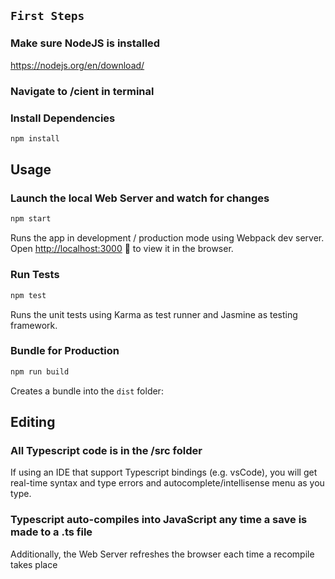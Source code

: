 ## `First Steps`

### Make sure NodeJS is installed

https://nodejs.org/en/download/

### Navigate to /cient in terminal
 
### Install Dependencies

```sh
npm install
```

## Usage

### Launch the local Web Server and watch for changes

```sh
npm start
```

Runs the app in development / production mode using Webpack dev server.
Open [http://localhost:3000](http://localhost:3000) 🎉 to view it in the browser.

### Run Tests

```sh
npm test
```

Runs the unit tests using Karma as test runner and Jasmine as testing framework.

### Bundle for Production

```sh
npm run build
``` 

Creates a bundle into the `dist` folder:

## Editing

### All Typescript code is in the /src folder

If using an IDE that support Typescript bindings (e.g. vsCode), you will get real-time syntax and type errors and autocomplete/intellisense menu as you type. 

### Typescript auto-compiles into JavaScript any time a save is made to a .ts file

Additionally, the Web Server refreshes the browser each time a recompile takes place